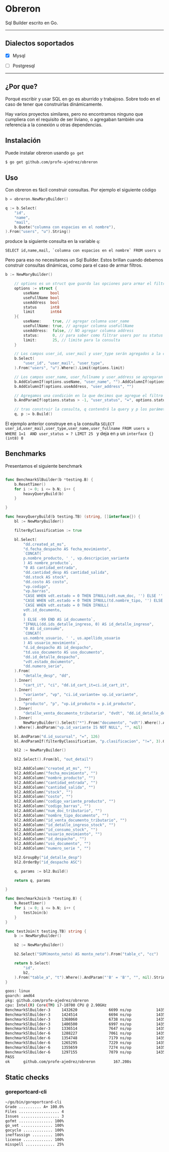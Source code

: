 # Obreron

Sql Builder escrito en Go.

---

## Dialectos soportados

- [x] Mysql  
- [ ] Postgresql  
  

---

## ¿Por que?

Porqué escribir y usar SQL en go es aburrido y trabajoso. Sobre todo en el caso de tener que construirlas dinámicamente.

Hay varios proyectos similares, pero no encontramos ninguno que cumpliera con el requisito de ser liviano, o agregaban también una referencia a la conexión u otras dependencias.


## Instalación

Puede instalar obreron usando `go get`

```bash
$ go get github.com/profe-ajedrez/obreron
```



## Uso


Con obreron es fácil construir consultas. Por ejemplo el siguiente código 


```go
b = obreron.NewMaryBuilder()

q := b.Select(
    "id",
    "name",
    "mail",
    b.Quote("columna con espacios en el nombre"),
).From("users", "u").String()
```

produce la siguiente consulta en la variable `q`: 

```
SELECT id,name,mail, `columna con espacios en el nombre` FROM users u 
```

Pero para eso no necesitamos un Sql Builder. Estos brillan cuando debemos construir consultas dinámicas, como para el caso de armar filtros.

```go
b := NewMaryBuilder()

	// options es un struct que guarda las opciones para armar el filtro
	options := struct {
		useName     bool
		useFullName bool
		useAddress  bool
		status      int8
		limit       int64
	}{
		useName:     true, // agregar columna user_name
		useFullName: true, // agregar columna useFullName
		useAddress:  false, // NO agregar columna address
		status:      0, // para saber como filtrar users por su status
		limit:       25, // limite para la consulta
	}

    // Los campos user_id, user_mail y user_type serán agregados a la consulta
	b.Select(
		"user_id", "user_mail", "user_type",
	).From("users", "u").Where().Limit(options.limit)

    // Los campos user_name, user_fullname y user_address se agregaran a la consulta solo si la condición pasada es verdadera
	b.AddColumnIf(options.useName, "user_name", "").AddColumnIf(options.useFullName, "user_fullname", "")
	b.AddColumnIf(options.useAddress, "user_address", "")

    // Agregamos una condición en la que decimos que agregue el filtro por user_status si a opción correspondiente es > -1
	b.AndParamIf(options.status > -1, "user_status", "=", options.status)

    // tras construir la consulta, q contendrá la query y p los parámetros registrados para su uso
	q, p := b.Build()

```

El ejemplo anterior construye en `q` la consulta `SELECT user_id,user_mail,user_type,user_name,user_fullname FROM users u  WHERE 1=1  AND user_status = ? LIMIT 25 ` y deja en `p`  un `interface {}(int8) 0`


## Benchmarks

Presentamos el siguiente benchmark

```go

func BenchmarkSlBuilder(b *testing.B) {
	b.ResetTimer()
	for i := 0; i <= b.N; i++ {
		heavyQueryBuild(b)
	}

}

func heavyQueryBuild(b testing.TB) (string, []interface{}) {
	bl := NewMaryBuilder()

	filterByClassification := true

	bl.Select(
		"dd.created_at_ms",
		"d.fecha_despacho AS fecha_movimiento",
		`CONCAT(
		p.nombre_producto, ' ', vp.descripcion_variante
		) AS nombre_producto`,
		"0 AS cantidad_entrada",
		"dd.cantidad_desp AS cantidad_salida",
		"dd.stock AS stock",
		"dd.costo AS costo",
		"vp.codigo",
		"vp.barras",
		"CASE WHEN vdt.estado = 0 THEN IFNULL(vdt.num_doc, '') ELSE '' END AS num_doc",
		"CASE WHEN vdt.estado = 0 THEN IFNULL(td.nombre_tipo, '') ELSE 'nulo' END AS nombre_tipo",
		`CASE WHEN vdt.estado = 0 THEN IFNULL(
		vdt.id_documento, 
		0
		) ELSE -99 END AS id_documento`,
		"IFNULL(dd.ids_detalle_ingreso, 0) AS id_detalle_ingreso",
		"0 AS id_consumo",
		`CONCAT(
		us.nombre_usuario, ' ', us.apellido_usuario
		) AS usuario_movimiento`,
		"d.id_despacho AS id_despacho",
		"td.uso_documento AS uso_documento",
		"dd.id_detalle_despacho",
		"vdt.estado_documento",
		"dd.numero_serie",
	).From(
		"detalle_desp", "dd",
	).Inner(
		"cart_it", "ci", "dd.id_cart_it=ci.id_cart_it",
	).Inner(
		"variante", "vp", "ci.id_variante= vp.id_variante",
	).Inner(
		"producto", "p", "vp.id_producto = p.id_producto",
	).Inner(
		"detalle_venta_documento_tributario", "dvdt", "dd.id_detalle_despacho = dvdt.id_detalle_despacho",
	).Inner(
		NewMaryBuilder().Select("*").From("documento", "vdt").Where().AndParam("vdt.id_documento", "=", 126), "vdt", "vdt.id_documento = dvdt.id_documento",
	).Where().AndParam("vp.id_variante IS NOT NULL", "", nil)

	bl.AndParam("d.id_sucursal", "=", 126)
	bl.AndParamIf(filterByClassification, "p.clasificacion", "!=", 3).GroupBy("dd.id_detalle_desp")

	bl2 := NewMaryBuilder()

	bl2.Select().From(bl, "out_detail")

	bl2.AddColumn("created_at_ms", "")
	bl2.AddColumn("fecha_movimiento", "")
	bl2.AddColumn("nombre_producto", "")
	bl2.AddColumn("cantidad_entrada", "")
	bl2.AddColumn("cantidad_salida", "")
	bl2.AddColumn("stock", "")
	bl2.AddColumn("costo", "")
	bl2.AddColumn("codigo_variante_producto", "")
	bl2.AddColumn("codigo_barras", "")
	bl2.AddColumn("num_doc_tributario", "")
	bl2.AddColumn("nombre_tipo_documento", "")
	bl2.AddColumn("id_venta_documento_tributario", "")
	bl2.AddColumn("id_detalle_ingreso_stock", "")
	bl2.AddColumn("id_consumo_stock", "")
	bl2.AddColumn("usuario_movimiento", "")
	bl2.AddColumn("id_despacho", "")
	bl2.AddColumn("uso_documento", "")
	bl2.AddColumn("numero_serie ", "")

	bl2.GroupBy("id_detalle_desp")
	bl2.OrderBy("id_despacho ASC")

	q, params := bl2.Build()

	return q, params

}

func BenchmarkJoin(b *testing.B) {
	b.ResetTimer()
	for i := 0; i <= b.N; i++ {
		testJoin(b)
	}
}

func testJoin(t testing.TB) string {
	b := NewMaryBuilder()

	b2 := NewMaryBuilder()

	b2.Select("SUM(monto_neto) AS monto_neto").From("table_c", "cc")

	return b.Select(
		"id",
		b2,
	).From("table_a", "t").Where().AndParam("'B' = 'B'", "", nil).String()
}

```

```bash
goos: linux
goarch: amd64
pkg: github.com/profe-ajedrez/obreron
cpu: Intel(R) Core(TM) i7-10700 CPU @ 2.90GHz
BenchmarkSlBuilder-3     1432620              6699 ns/op           14354 B/op        104 allocs/op
BenchmarkSlBuilder-3     1424514              6694 ns/op           14354 B/op        104 allocs/op
BenchmarkSlBuilder-3     1368060              6738 ns/op           14354 B/op        104 allocs/op
BenchmarkSlBuilder-3     1406500              6997 ns/op           14354 B/op        104 allocs/op
BenchmarkSlBuilder-3     1336514              7647 ns/op           14354 B/op        104 allocs/op
BenchmarkSlBuilder-6     1288227              7061 ns/op           14356 B/op        104 allocs/op
BenchmarkSlBuilder-6     1354748              7179 ns/op           14356 B/op        104 allocs/op
BenchmarkSlBuilder-6     1265295              7229 ns/op           14356 B/op        104 allocs/op
BenchmarkSlBuilder-6     1355659              7274 ns/op           14356 B/op        104 allocs/op
BenchmarkSlBuilder-6     1297155              7079 ns/op           14356 B/op        104 allocs/op
PASS
ok      github.com/profe-ajedrez/obreron        167.208s
```


## Static checks


### goreportcard-cli

```bash
~/go/bin/goreportcard-cli   
Grade .......... A+ 100.0%
Files .................. 4
Issues ................. 3
gofmt ............... 100%
go_vet .............. 100%
gocyclo ............. 100%
ineffassign ......... 100%
license ............. 100%
misspell ............. 25%
```

